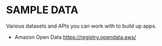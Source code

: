 # SAMPLE DATA
Various datasets and APIs you can work with to build up apps.  

* Amazon Open Data <https://registry.opendata.aws/>